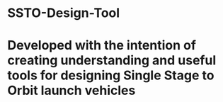 # SSTO-Design-Tool
# Developed with the intention of creating understanding and useful tools for designing Single Stage to Orbit launch vehicles
